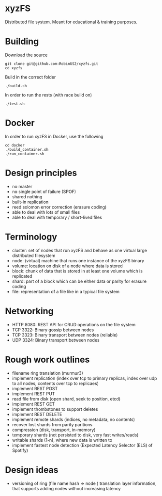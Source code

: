 # xyzFS
Distributed file system. Meant for educational & training purposes.

Building
=============
Download the source
```
git clone git@github.com:RobinUS2/xyzfs.git
cd xyzfs
```

Build in the correct folder
```
./build.sh
```

In order to run the rests (with race build on)
```
./test.sh
```

Docker
=============
In order to run xyzFS in Docker, use the following
```
cd docker
./build_container.sh
./run_container.sh
```

Design principles
=============
- no master
- no single point of failure (SPOF)
- shared nothing
- built-in replication
- reed solomon error correction (erasure coding)
- able to deal with lots of small files
- able to deal with temporary / short-lived files

Terminology
=============
- cluster: set of nodes that run xyzFS and behave as one virtual large distributed filesystem
- node: (virtual) machine that runs one instance of the xyzFS binary
- volume: location on disk of a node where data is stored
- block: chunk of data that is stored in at least one volume which is replicated
- shard: part of a block which can be either data or parity for erasure coding
- file: representation of a file like in a typical file system

Networking
=============
- HTTP 8080: REST API for CRUD operations on the file system
- TCP 3322: Binary gossip between nodes
- TCP 3323: Binary transport between nodes (reliable)
- UDP 3324: Binary transport between nodes

Rough work outlines
=============
- filename ring translation (murmur3)
- implement replication (index over tcp to primary replicas, index over udp to all nodes, contents over tcp to replicaes)
- implement REST POST
- implement REST PUT
- read file from disk (open shard, seek to position, etcd)
- implement REST GET
- implement thombstones to support deletes
- implement REST DELETE
- implement remote shards (indices, no metadata, no contents)
- recover lost shards from parity paritions
- compression (disk, transport, in-memory)
- temporary shards (not persisted to disk, very fast writes/reads)
- writable shards (1-n), where new data is written to
- implement fastest node detection (Expected Latency Selector (ELS) of Spotify)

Design ideas
=============
- versioning of ring (file name hash => node ) translation layer information, that supports adding nodes without increasing latency